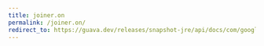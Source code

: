 ```yaml
---
title: joiner.on
permalink: /joiner.on/
redirect_to: https://guava.dev/releases/snapshot-jre/api/docs/com/google/common/base/Joiner.html#on-char-
---
```


